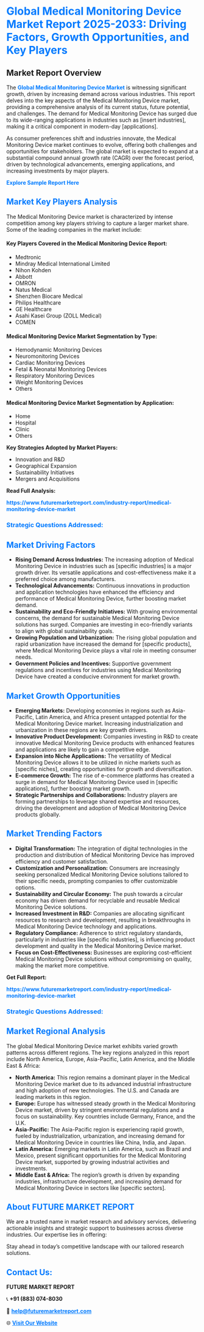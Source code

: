 <h1 style="color: #007BFF;">Global Medical Monitoring Device Market Report 2025-2033: Driving Factors, Growth Opportunities, and Key Players</h1>

<section id="overview">
<h2>Market Report Overview</h2>
<p>The <a href="https://www.futuremarketreport.com/industry-report/medical-monitoring-device-market" style="color: #007BFF; text-decoration: none;"><strong>Global Medical Monitoring Device Market</strong></a> is witnessing significant growth, driven by increasing demand across various industries. This report delves into the key aspects of the Medical Monitoring Device market, providing a comprehensive analysis of its current status, future potential, and challenges. The demand for Medical Monitoring Device has surged due to its wide-ranging applications in industries such as [insert industries], making it a critical component in modern-day [applications].</p>
<p>As consumer preferences shift and industries innovate, the Medical Monitoring Device market continues to evolve, offering both challenges and opportunities for stakeholders. The global market is expected to expand at a substantial compound annual growth rate (CAGR) over the forecast period, driven by technological advancements, emerging applications, and increasing investments by major players.</p>
</section>

<section id="overview">
<p><a href="https://www.futuremarketreport.com/request-sample/reportId=78449" style="color: #007BFF; text-decoration: none;"><strong>Explore Sample Report Here</strong></a></p>
</section>

<section id="key-players">
<h2 style="color: #007BFF;">Market Key Players Analysis</h2>
<p>The Medical Monitoring Device market is characterized by intense competition among key players striving to capture a larger market share. Some of the leading companies in the market include:</p>
<h4>Key Players Covered in the Medical Monitoring Device Report:</h4>
<ul><li>Medtronic</li><li>Mindray Medical International Limited</li><li>Nihon Kohden</li><li>Abbott</li><li>OMRON</li><li>Natus Medical</li><li>Shenzhen Biocare Medical</li><li>Philips Healthcare</li><li>GE Healthcare</li><li>Asahi Kasei Group (ZOLL Medical)</li><li>COMEN</li></ul>
<h4>Medical Monitoring Device Market Segmentation by Type:</h4>
<ul><li>Hemodynamic Monitoring Devices</li><li>Neuromonitoring Devices</li><li>Cardiac Monitoring Devices</li><li>Fetal &amp; Neonatal Monitoring Devices</li><li>Respiratory Monitoring Devices</li><li>Weight Monitoring Devices</li><li>Others</li></ul>

<h4>Medical Monitoring Device Market Segmentation by Application:</h4>
<ul><li>Home</li><li>Hospital</li><li>Clinic</li><li>Others</li></ul>
<p><strong>Key Strategies Adopted by Market Players:</strong></p>
<ul>
<li>Innovation and R&D</li>
<li>Geographical Expansion</li>
<li>Sustainability Initiatives</li>
<li>Mergers and Acquisitions</li>
</ul>
</section>

<section>
<p><strong>Read Full Analysis: </strong></p><a href="https://www.futuremarketreport.com/industry-report/medical-monitoring-device-market" style="color: #007BFF; text-decoration: none;"><strong>https://www.futuremarketreport.com/industry-report/medical-monitoring-device-market</strong></a>
<h3 style="color: #007BFF;">Strategic Questions Addressed:</h3>
</section>

<section id="driving-factors">
<h2 style="color: #007BFF;">Market Driving Factors</h2>
<ul>
<li><strong>Rising Demand Across Industries:</strong> The increasing adoption of Medical Monitoring Device in industries such as [specific industries] is a major growth driver. Its versatile applications and cost-effectiveness make it a preferred choice among manufacturers.</li>
<li><strong>Technological Advancements:</strong> Continuous innovations in production and application technologies have enhanced the efficiency and performance of Medical Monitoring Device, further boosting market demand.</li>
<li><strong>Sustainability and Eco-Friendly Initiatives:</strong> With growing environmental concerns, the demand for sustainable Medical Monitoring Device solutions has surged. Companies are investing in eco-friendly variants to align with global sustainability goals.</li>
<li><strong>Growing Population and Urbanization:</strong> The rising global population and rapid urbanization have increased the demand for [specific products], where Medical Monitoring Device plays a vital role in meeting consumer needs.</li>
<li><strong>Government Policies and Incentives:</strong> Supportive government regulations and incentives for industries using Medical Monitoring Device have created a conducive environment for market growth.</li>
</ul>
</section>

<section id="growth-opportunities">
<h2 style="color: #007BFF;">Market Growth Opportunities</h2>
<ul>
<li><strong>Emerging Markets:</strong> Developing economies in regions such as Asia-Pacific, Latin America, and Africa present untapped potential for the Medical Monitoring Device market. Increasing industrialization and urbanization in these regions are key growth drivers.</li>
<li><strong>Innovative Product Development:</strong> Companies investing in R&D to create innovative Medical Monitoring Device products with enhanced features and applications are likely to gain a competitive edge.</li>
<li><strong>Expansion into Niche Applications:</strong> The versatility of Medical Monitoring Device allows it to be utilized in niche markets such as [specific niches], creating opportunities for growth and diversification.</li>
<li><strong>E-commerce Growth:</strong> The rise of e-commerce platforms has created a surge in demand for Medical Monitoring Device used in [specific applications], further boosting market growth.</li>
<li><strong>Strategic Partnerships and Collaborations:</strong> Industry players are forming partnerships to leverage shared expertise and resources, driving the development and adoption of Medical Monitoring Device products globally.</li>
</ul>
</section>

<section id="trending-factors">
<h2 style="color: #007BFF;">Market Trending Factors</h2>
<ul>
<li><strong>Digital Transformation:</strong> The integration of digital technologies in the production and distribution of Medical Monitoring Device has improved efficiency and customer satisfaction.</li>
<li><strong>Customization and Personalization:</strong> Consumers are increasingly seeking personalized Medical Monitoring Device solutions tailored to their specific needs, prompting companies to offer customizable options.</li>
<li><strong>Sustainability and Circular Economy:</strong> The push towards a circular economy has driven demand for recyclable and reusable Medical Monitoring Device solutions.</li>
<li><strong>Increased Investment in R&D:</strong> Companies are allocating significant resources to research and development, resulting in breakthroughs in Medical Monitoring Device technology and applications.</li>
<li><strong>Regulatory Compliance:</strong> Adherence to strict regulatory standards, particularly in industries like [specific industries], is influencing product development and quality in the Medical Monitoring Device market.</li>
<li><strong>Focus on Cost-Effectiveness:</strong> Businesses are exploring cost-efficient Medical Monitoring Device solutions without compromising on quality, making the market more competitive.</li>
</ul>
</section>

<section>
<p><strong>Get Full Report: </strong></p><a href="https://www.futuremarketreport.com/industry-report/medical-monitoring-device-market" style="color: #007BFF; text-decoration: none;"><strong>https://www.futuremarketreport.com/industry-report/medical-monitoring-device-market</strong></a>
<h3 style="color: #007BFF;">Strategic Questions Addressed:</h3>
</section>


<section id="regional-analysis">
<h2 style="color: #007BFF;">Market Regional Analysis</h2>
<p>The global Medical Monitoring Device market exhibits varied growth patterns across different regions. The key regions analyzed in this report include North America, Europe, Asia-Pacific, Latin America, and the Middle East & Africa:</p>
<ul>
<li><strong>North America:</strong> This region remains a dominant player in the Medical Monitoring Device market due to its advanced industrial infrastructure and high adoption of new technologies. The U.S. and Canada are leading markets in this region.</li>
<li><strong>Europe:</strong> Europe has witnessed steady growth in the Medical Monitoring Device market, driven by stringent environmental regulations and a focus on sustainability. Key countries include Germany, France, and the U.K.</li>
<li><strong>Asia-Pacific:</strong> The Asia-Pacific region is experiencing rapid growth, fueled by industrialization, urbanization, and increasing demand for Medical Monitoring Device in countries like China, India, and Japan.</li>
<li><strong>Latin America:</strong> Emerging markets in Latin America, such as Brazil and Mexico, present significant opportunities for the Medical Monitoring Device market, supported by growing industrial activities and investments.</li>
<li><strong>Middle East & Africa:</strong> The region’s growth is driven by expanding industries, infrastructure development, and increasing demand for Medical Monitoring Device in sectors like [specific sectors].</li>
</ul>
</section>

<footer>
<h2 style="color: #007BFF;">About FUTURE MARKET REPORT</h2>
<p>We are a trusted name in market research and advisory services, delivering actionable insights and strategic support to businesses across diverse industries. Our expertise lies in offering:</p>

<p>Stay ahead in today’s competitive landscape with our tailored research solutions.</p>

<h2 style="color: #007BFF;">Contact Us:</h2>
<p><strong>FUTURE MARKET REPORT</strong></p>
<p>📞 <strong>+91 (883) 074-8030</strong></p>
<p>📧 <strong><a href="mailto:help@futuremarketreport.com" style="color: #007BFF;">help@futuremarketreport.com</a></strong></p>
<p>🌐 <strong><a href="https://www.futuremarketreport.com/" style="color: #007BFF;">Visit Our Website</a></strong></p>
</footer>